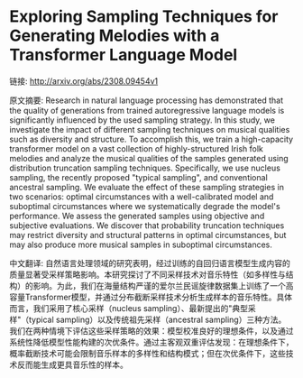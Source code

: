 # Exploring Sampling Techniques for Generating Melodies with a Transformer Language Model

链接: http://arxiv.org/abs/2308.09454v1

原文摘要:
Research in natural language processing has demonstrated that the quality of
generations from trained autoregressive language models is significantly
influenced by the used sampling strategy. In this study, we investigate the
impact of different sampling techniques on musical qualities such as diversity
and structure. To accomplish this, we train a high-capacity transformer model
on a vast collection of highly-structured Irish folk melodies and analyze the
musical qualities of the samples generated using distribution truncation
sampling techniques. Specifically, we use nucleus sampling, the recently
proposed "typical sampling", and conventional ancestral sampling. We evaluate
the effect of these sampling strategies in two scenarios: optimal circumstances
with a well-calibrated model and suboptimal circumstances where we
systematically degrade the model's performance. We assess the generated samples
using objective and subjective evaluations. We discover that probability
truncation techniques may restrict diversity and structural patterns in optimal
circumstances, but may also produce more musical samples in suboptimal
circumstances.

中文翻译:
自然语言处理领域的研究表明，经过训练的自回归语言模型生成内容的质量显著受采样策略影响。本研究探讨了不同采样技术对音乐特性（如多样性与结构）的影响。为此，我们在海量结构严谨的爱尔兰民谣旋律数据集上训练了一个高容量Transformer模型，并通过分布截断采样技术分析生成样本的音乐特性。具体而言，我们采用了核心采样（nucleus sampling）、最新提出的"典型采样"（typical sampling）以及传统祖先采样（ancestral sampling）三种方法。我们在两种情境下评估这些采样策略的效果：模型校准良好的理想条件，以及通过系统性降低模型性能构建的次优条件。通过主客观双重评估发现：在理想条件下，概率截断技术可能会限制音乐样本的多样性和结构模式；但在次优条件下，这些技术反而能生成更具音乐性的样本。
